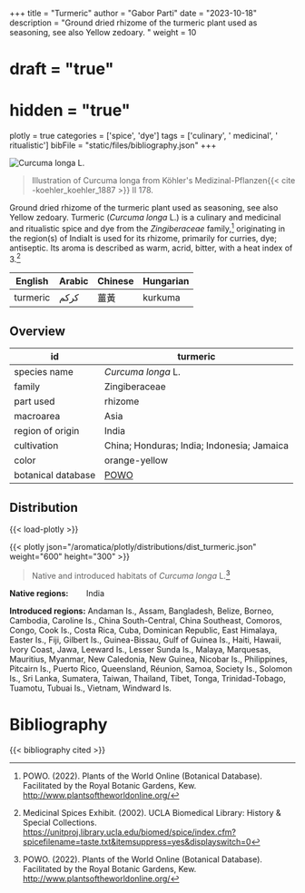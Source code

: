 +++
title = "Turmeric"
author = "Gabor Parti"
date = "2023-10-18"
description = "Ground dried rhizome of the turmeric plant used as seasoning, see also Yellow zedoary. "
weight = 10
# draft = "true"
# hidden = "true"
plotly = true
categories = ['spice', 'dye']
tags = ['culinary', ' medicinal', ' ritualistic']
bibFile = "static/files/bibliography.json"
+++

![*Curcuma longa* L.](/images/illustrations/turmeric.png?width=33vw "Illustration of Curcuma longa from Köhler's Medizinal-Pflanzen")

>Illustration of Curcuma longa from Köhler's Medizinal-Pflanzen{{< cite -koehler_koehler_1887 >}} II 178.

Ground dried rhizome of the turmeric plant used as seasoning, see also Yellow zedoary. Turmeric (*Curcuma longa* L.) is a culinary and medicinal and ritualistic spice and dye from the *Zingiberaceae* family,[^powo] originating in the region(s) of IndiaIt is used for its rhizome, primarily for curries, dye; antiseptic. Its aroma is described as warm, acrid, bitter, with a heat index of 3.[^ucla_medicinal_2002]

| English|Arabic|Chinese|Hungarian|
|--------|------|-------|---------|
|turmeric| كركم |   薑黃  | kurkuma |

## Overview

|        id        |                      turmeric                     |
|------------------|---------------------------------------------------|
|   species name   |                 *Curcuma longa* L.                |
|      family      |                   Zingiberaceae                   |
|     part used    |                      rhizome                      |
|     macroarea    |                        Asia                       |
| region of origin |                       India                       |
|    cultivation   |     China; Honduras; India; Indonesia; Jamaica    |
|       color      |                   orange-yellow                   |
|botanical database|[POWO](https://powo.science.kew.org/taxon/796451-1)|

## Distribution

{{< load-plotly >}}

{{< plotly json="/aromatica/plotly/distributions/dist_turmeric.json" weight="600" height="300" >}}

>Native and introduced habitats of *Curcuma longa* L.[^powo]

**Native regions:** &nbsp; &nbsp; &nbsp; &nbsp;India

**Introduced regions:** Andaman Is., Assam, Bangladesh, Belize, Borneo, Cambodia, Caroline Is., China South-Central, China Southeast, Comoros, Congo, Cook Is., Costa Rica, Cuba, Dominican Republic, East Himalaya, Easter Is., Fiji, Gilbert Is., Guinea-Bissau, Gulf of Guinea Is., Haiti, Hawaii, Ivory Coast, Jawa, Leeward Is., Lesser Sunda Is., Malaya, Marquesas, Mauritius, Myanmar, New Caledonia, New Guinea, Nicobar Is., Philippines, Pitcairn Is., Puerto Rico, Queensland, Réunion, Samoa, Society Is., Solomon Is., Sri Lanka, Sumatera, Taiwan, Thailand, Tibet, Tonga, Trinidad-Tobago, Tuamotu, Tubuai Is., Vietnam, Windward Is.

[^powo]: POWO. (2022). Plants of the World Online (Botanical Database). Facilitated by the Royal Botanic Gardens, Kew. http://www.plantsoftheworldonline.org/
[^ucla_medicinal_2002]: Medicinal Spices Exhibit. (2002). UCLA Biomedical Library: History & Special Collections. https://unitproj.library.ucla.edu/biomed/spice/index.cfm?spicefilename=taste.txt&itemsuppress=yes&displayswitch=0



# Bibliography

{{< bibliography cited >}}

